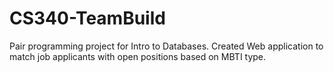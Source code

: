 # CS340-TeamBuild
Pair programming project for Intro to Databases. Created Web application to match job applicants with open positions based on MBTI type.
